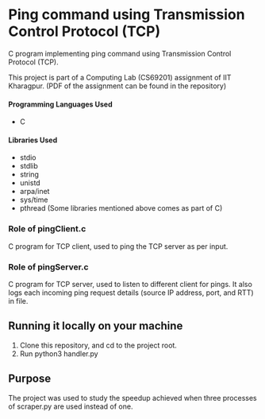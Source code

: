 
# Ping command using Transmission Control Protocol (TCP)

C program implementing ping command using Transmission Control Protocol (TCP).

This project is part of a Computing Lab (CS69201) assignment of IIT Kharagpur. (PDF of the assignment can be found in the repository)

#### Programming Languages Used
* C

#### Libraries Used
* stdio
* stdlib
* string
* unistd
* arpa/inet
* sys/time
* pthread
(Some libraries mentioned above comes as part of C)

### Role of pingClient.c
C program for TCP client, used to ping the TCP server as per input.

### Role of pingServer.c
C program for TCP server, used to listen to different client for pings. It also logs each incoming ping request details (source IP address, port, and
RTT) in file.

## Running it locally on your machine
1. Clone this repository, and cd to the project root.
2. Run python3 handler.py

## Purpose

The project was used to study the speedup achieved when three processes of scraper.py are used instead of one.